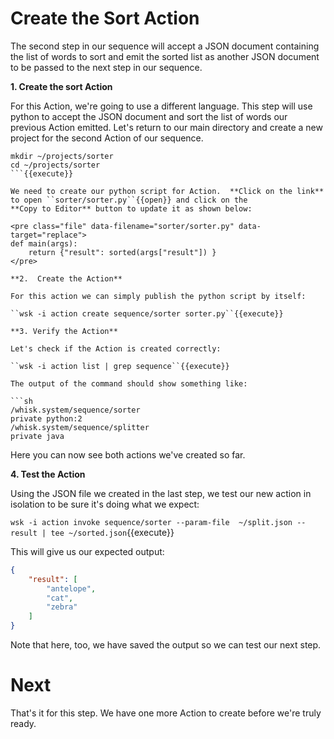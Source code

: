 # Create the Sort Action

The second step in our sequence will accept a JSON document containing the list of words to sort and emit the sorted list as 
another JSON document to be passed to the next step in our sequence.
 
 **1. Create the sort Action**
 
For this Action, we're going to use a different language.  This step will use python to accept the JSON document and sort the list
of words our previous Action emitted.  Let's return to our main directory and create a new project for the second Action of our
sequence.
 
```
mkdir ~/projects/sorter
cd ~/projects/sorter
```{{execute}} 
 
We need to create our python script for Action.  **Click on the link** to open ``sorter/sorter.py``{{open}} and click on the
**Copy to Editor** button to update it as shown below:
 
<pre class="file" data-filename="sorter/sorter.py" data-target="replace">
def main(args):
    return {"result": sorted(args["result"]) }
</pre>

**2.  Create the Action**

For this action we can simply publish the python script by itself:

``wsk -i action create sequence/sorter sorter.py``{{execute}}

**3. Verify the Action**

Let's check if the Action is created correctly:

``wsk -i action list | grep sequence``{{execute}}

The output of the command should show something like:

```sh
/whisk.system/sequence/sorter                                          private python:2
/whisk.system/sequence/splitter                                        private java
```

Here you can now see both actions we've created so far.

**4.  Test the Action**

Using the JSON file we created in the last step, we test our new action in isolation to be sure it's doing what we expect:

``wsk -i action invoke sequence/sorter --param-file  ~/split.json --result | tee ~/sorted.json``{{execute}}

This will give us our expected output:

```json
{
    "result": [
        "antelope",
        "cat",
        "zebra"
    ]
}
```

Note that here, too, we have saved the output so we can test our next step.

# Next

That's it for this step.  We have one more Action to create before we're truly ready.
